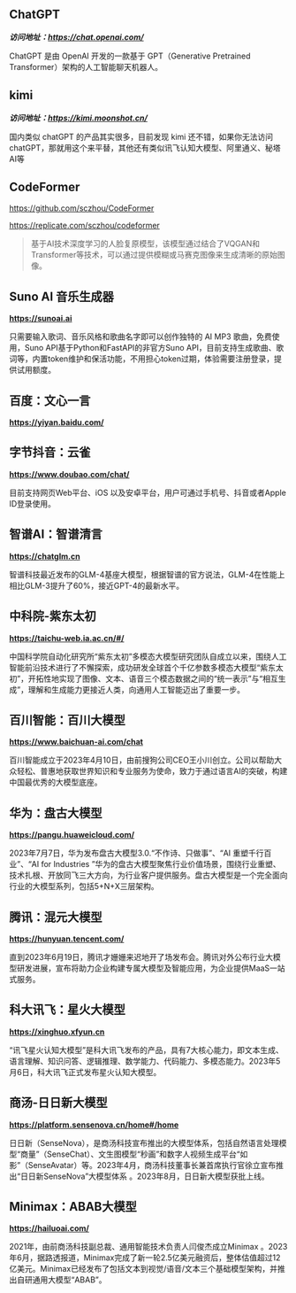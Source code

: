 ## ChatGPT

***访问地址：https://chat.openai.com/***

ChatGPT 是由 OpenAI 开发的一款基于 GPT（Generative Pretrained Transformer）架构的人工智能聊天机器人。

## kimi

***访问地址：https://kimi.moonshot.cn/***

国内类似 chatGPT 的产品其实很多，目前发现 kimi 还不错，如果你无法访问 chatGPT，那就用这个来平替，其他还有类似讯飞认知大模型、阿里通义、秘塔AI等

## CodeFormer

https://github.com/sczhou/CodeFormer

https://replicate.com/sczhou/codeformer

> 基于AI技术深度学习的人脸复原模型，该模型通过结合了VQGAN和Transformer等技术，可以通过提供模糊或马赛克图像来生成清晰的原始图像。

## Suno AI 音乐生成器

**https://sunoai.ai**

只需要输入歌词、音乐风格和歌曲名字即可以创作独特的 AI MP3 歌曲，免费使用，Suno API基于Python和FastAPI的非官方Suno API，目前支持生成歌曲、歌词等，内置token维护和保活功能，不用担心token过期，体验需要注册登录，提供试用额度。

## 百度：文心一言

**https://yiyan.baidu.com/**

## 字节抖音：云雀

**https://www.doubao.com/chat/**

目前支持网页Web平台、iOS 以及安卓平台，用户可通过手机号、抖音或者Apple ID登录使用。

## 智谱AI：智谱清言

**https://chatglm.cn**

智谱科技最近发布的GLM-4基座大模型，根据智谱的官方说法，GLM-4在性能上相比GLM-3提升了60%，接近GPT-4的最新水平。

## 中科院-紫东太初

**https://taichu-web.ia.ac.cn/#/**

中国科学院自动化研究所“紫东太初”多模态大模型研究团队自成立以来，围绕人工智能前沿技术进行了不懈探索，成功研发全球首个千亿参数多模态大模型“紫东太初”，开拓性地实现了图像、文本、语音三个模态数据之间的“统一表示”与“相互生成”，理解和生成能力更接近人类，向通用人工智能迈出了重要一步。

## 百川智能：百川大模型

**https://www.baichuan-ai.com/chat**

百川智能成立于2023年4月10日，由前搜狗公司CEO王小川创立。公司以帮助大众轻松、普惠地获取世界知识和专业服务为使命，致力于通过语言AI的突破，构建中国最优秀的大模型底座。

## 华为：盘古大模型

**https://pangu.huaweicloud.com/**

2023年7月7日，华为发布盘古大模型3.0.“不作诗、只做事”、“AI 重塑千行百业”、“AI for Industries ”华为的盘古大模型聚焦行业价值场景，围绕行业重塑、技术扎根、开放同飞三大方向，为行业客户提供服务。盘古大模型是一个完全面向行业的大模型系列，包括5+N+X三层架构。

## 腾讯：混元大模型

**https://hunyuan.tencent.com/**

直到2023年6月19日，腾讯才姗姗来迟地开了场发布会。腾讯对外公布行业大模型研发进展，宣布将助力企业构建专属大模型及智能应用，为企业提供MaaS一站式服务。

## 科大讯飞：星火大模型

**https://xinghuo.xfyun.cn**

“讯飞星火认知大模型”是科大讯飞发布的产品，具有7大核心能力，即文本生成、语言理解、知识问答、逻辑推理、数学能力、代码能力、多模态能力。2023年5月6日，科大讯飞正式发布星火认知大模型。

## 商汤-日日新大模型

**https://platform.sensenova.cn/home#/home**

日日新（SenseNova），是商汤科技宣布推出的大模型体系，包括自然语言处理模型“商量”（SenseChat）、文生图模型“秒画”和数字人视频生成平台“如影”（SenseAvatar）等。2023年4月，商汤科技董事长兼首席执行官徐立宣布推出“日日新SenseNova”大模型体系 。2023年8月，日日新大模型获批上线。

## Minimax：ABAB大模型

**https://hailuoai.com/**

2021年，由前商汤科技副总裁、通用智能技术负责人闫俊杰成立Minimax 。2023年6月，据路透报道，Minimax完成了新一轮2.5亿美元融资后，整体估值超过12亿美元。Minimax已经发布了包括文本到视觉/语音/文本三个基础模型架构，并推出自研通用大模型“ABAB”。


